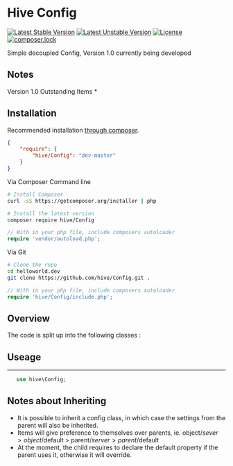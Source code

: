 # Hive Config
[![Latest Stable Version](https://poser.pugx.org/hive/Config/v/stable?format=flat-square)](https://packagist.org/packages/hive/Config)
[![Latest Unstable Version](https://poser.pugx.org/hive/Config/v/unstable?format=flat-square)](https://packagist.org/packages/hive/Config)
[![License](https://poser.pugx.org/hive/Config/license?format=flat-square)](https://packagist.org/packages/hive/Config)
[![composer.lock](https://poser.pugx.org/hive/Config/composerlock?format=flat-square)](https://packagist.org/packages/hive/Config)


Simple decoupled Config, Version 1.0 currently being developed

## Notes


Version 1.0 Outstanding Items 
 * 

## Installation

Recommended installation [through composer](http://getcomposer.org).

```JSON
{
    "require": {
        "hive/Config": "dev-master"
    }
}
```

Via Composer Command line

```bash
# Install Composer
curl -sS https://getcomposer.org/installer | php

# Install the latest version
composer require hive/Config

```

```php
// With in your php file, include composers autoloader
require 'vendor/autoload.php';
```

Via Git

```bash
# Clone the repo
cd helloworld.dev
git clone https://github.com/hive/Config.git . 
```

```php
// With in your php file, include composers autoloader
require 'hive/Config/include.php';
```

## Overview

The code is split up into the following classes : 



## Useage
-------
 ```php
    use hive\Config;
 ```
 
 
 ## Notes about Inheriting 
 
  - It is possible to inherit a config class, in which case the settings from the parent will also be inherited. 
  - Items will give preference to themselves over parents, ie. object/$sever > object/$default > parent/$server > parent/$default
  - At the moment, the child requires to declare the default property if the parent uses it, otherwise it will override. 
  
